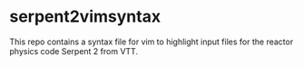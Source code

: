 # serpent2vimsyntax
This repo contains a syntax file for vim to highlight  input files for the reactor physics code Serpent 2 from VTT.
